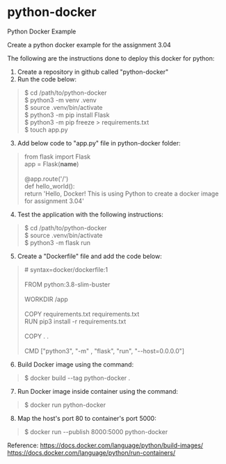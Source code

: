 # python-docker
Python Docker Example

Create a python docker example for the assignment 3.04

The following are the instructions done to deploy this docker for python:

1. Create a repository in github called "python-docker"
2. Run the code below:

>$ cd /path/to/python-docker<br />
>$ python3 -m venv .venv<br />
>$ source .venv/bin/activate<br />
>$ python3 -m pip install Flask<br />
>$ python3 -m pip freeze > requirements.txt<br />
>$ touch app.py<br />

3. Add below code to "app.py" file in python-docker folder:

>from flask import Flask<br />
>app = Flask(__name__)<br />
><br />
>@app.route('/')<br />
>def hello_world():<br />
>    return 'Hello, Docker! This is using Python to create a docker image for assignment 3.04'<br />

4. Test the application with the following instructions:

>$ cd /path/to/python-docker<br />
>$ source .venv/bin/activate<br />
>$ python3 -m flask run<br />

5. Create a "Dockerfile" file and add the code below:

> #&nbsp;syntax=docker/dockerfile:1<br />
><br />
>FROM python:3.8-slim-buster<br />
><br />
>WORKDIR /app<br />
><br />
>COPY requirements.txt requirements.txt<br />
>RUN pip3 install -r requirements.txt<br />
><br />
>COPY . .<br />
><br />
>CMD ["python3", "-m" , "flask", "run", "--host=0.0.0.0"]<br />

6. Build Docker image using the command:
>$ docker build --tag python-docker .

7. Run Docker image inside container using the command:
>$ docker run python-docker

8. Map the host's port 80 to container's port 5000:
>$ docker run --publish 8000:5000 python-docker

Reference:
https://docs.docker.com/language/python/build-images/
https://docs.docker.com/language/python/run-containers/
